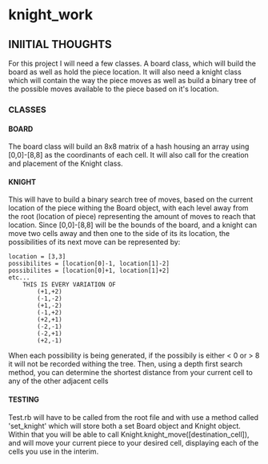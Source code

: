 # knight_work

## INIITIAL THOUGHTS

For this project I will need a few classes.  A board class, which will build the board as well as hold the piece location.  It will also need a knight class which will contain the way the piece moves as well as build a binary tree of the possible moves available to the piece based on it's location.




### CLASSES


#### BOARD

The board class will build an 8x8 matrix of a hash housing an array using [0,0]-[8,8] as the coordinants of each cell. It will also call for the creation and placement of the Knight class.

#### KNIGHT

This will have to build a binary search tree of moves, based on the current location of the piece withing the Board object, with each level away from the root (location of piece) representing the amount of moves to reach that location. Since [0,0]-[8,8] will be the bounds of the board, and a knight can move two cells away and then one to the side of its its location, the possibilities of its next move can be represented by:

	location = [3,3]
	possibilites = [location[0]-1, location[1]-2]
	possibilites = [location[0]+1, location[1]+2]
	etc...
		THIS IS EVERY VARIATION OF 
			(+1,+2) 
			(-1,-2) 
			(+1,-2) 
			(-1,+2) 
			(+2,+1) 
			(-2,-1)
			(-2,+1)
			(+2,-1)

When each possibility is being generated, if the possibily is either < 0 or > 8 it will not be recorded withing the tree. Then, using a depth first search method, you can determine the shortest distance from your current cell to any of the other adjacent cells



#### TESTING

Test.rb will have to be called from the root file and with use a method called 'set_knight' which will store both a set Board object and Knight object. Within that you will be able to call Knight.knight_move([destination_cell]), and will move your current piece to your desired cell, displaying each of the cells you use in the interim. 